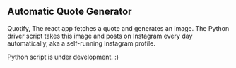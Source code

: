 ## Automatic Quote Generator
Quotify, The react app fetches a quote and generates an image. The Python driver script takes this image and posts on Instagram every day automatically, aka a self-running Instagram profile.

Python script is under development. :)
